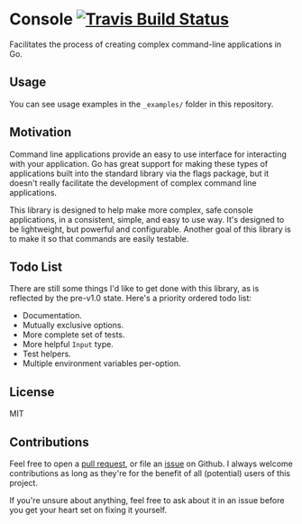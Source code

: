 # Console [![Travis Build Status][travis-badge]][travis-build]

Facilitates the process of creating complex command-line applications in Go.

## Usage

You can see usage examples in the `_examples/` folder in this repository.

## Motivation

Command line applications provide an easy to use interface for interacting with your application. Go
has great support for making these types of applications built into the standard library via the 
flags package, but it doesn't really facilitate the development of complex command line 
applications.

This library is designed to help make more complex, safe console applications, in a consistent,
simple, and easy to use way. It's designed to be lightweight, but powerful and configurable. Another 
goal of this library is to make it so that commands are easily testable.

## Todo List

There are still some things I'd like to get done with this library, as is reflected by the pre-v1.0
state. Here's a priority ordered todo list:

* Documentation.
* Mutually exclusive options.
* More complete set of tests.
* More helpful `Input` type.
* Test helpers.
* Multiple environment variables per-option.

## License

MIT

## Contributions

Feel free to open a [pull request][1], or file an [issue][2] on Github. I always welcome 
contributions as long as they're for the benefit of all (potential) users of this project.

If you're unsure about anything, feel free to ask about it in an issue before you get your heart set
on fixing it yourself.

[1]: https://github.com/eidolon/console/pulls
[2]: https://github.com/eidolon/console/issues

[travis-badge]: https://img.shields.io/travis/eidolon/console.svg
[travis-build]: https://travis-ci.org/eidolon/console
